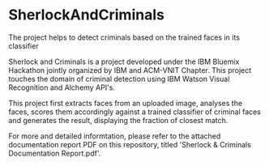 # SherlockAndCriminals
The project helps to detect criminals based on the trained faces in its classifier

Sherlock and Criminals is a project developed under the IBM Bluemix Hackathon jointly organized by IBM and ACM-VNIT Chapter.
This project touches the domain of criminal detection using IBM Watson Visual Recognition and Alchemy API's.

This project first extracts faces from an uploaded image, analyses the faces, scores them accordingly against a trained classifier of criminal faces and generates the result, displaying the fraction of closest match.

For more and detailed informtation, please refer to the attached documentation report PDF on this repository, titled 'Sherlock & Criminals Documentation Report.pdf'.
